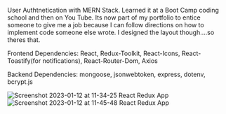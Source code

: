 User Authtnetication with MERN Stack.  Learned it at a Boot Camp coding school and then on You Tube. Its now part of my portfolio to entice someone to give me a job because I can follow directions on how to implement code someone else wrote.   I designed the layout though....so theres that.  

Frontend Dependencies: React, Redux-Toolkit, React-Icons, React-Toastify(for notifications), React-Router-Dom, Axios

Backend Dependencies: mongoose, jsonwebtoken, express, dotenv, bcrypt.js

![Screenshot 2023-01-12 at 11-34-25 React Redux App](https://user-images.githubusercontent.com/72115377/212150462-eefabde9-8d96-444f-9357-de371d061908.png)
![Screenshot 2023-01-12 at 11-45-48 React Redux App](https://user-images.githubusercontent.com/72115377/212152761-221371f3-9a95-4a37-8302-dbc39aaf1a2d.png)
